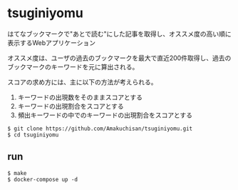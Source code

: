 # tsuginiyomu

はてなブックマークで"あとで読む"にした記事を取得し、オススメ度の高い順に表示するWebアプリケーション

オススメ度は、ユーザの過去のブックマークを最大で直近200件取得し、過去のブックマークのキーワードを元に算出される。

スコアの求め方には、主に以下の方法が考えられる。

1. キーワードの出現数をそのままスコアとする
2. キーワードの出現割合をスコアとする
3. 頻出キーワードの中でのキーワードの出現割合をスコアとする

```
$ git clone https://github.com/Amakuchisan/tsuginiyomu.git
$ cd tsuginiyomu
```

## run

```
$ make
$ docker-compose up -d
```
